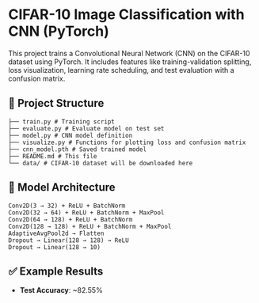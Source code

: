 # CIFAR-10 Image Classification with CNN (PyTorch)

This project trains a Convolutional Neural Network (CNN) on the CIFAR-10 dataset using PyTorch. It includes features like training-validation splitting, loss visualization, learning rate scheduling, and test evaluation with a confusion matrix.

## 📁 Project Structure
```
├── train.py # Training script
├── evaluate.py # Evaluate model on test set
├── model.py # CNN model definition
├── visualize.py # Functions for plotting loss and confusion matrix
├── cnn_model.pth # Saved trained model
├── README.md # This file
└── data/ # CIFAR-10 dataset will be downloaded here
```

## 🧠 Model Architecture
```
Conv2D(3 → 32) + ReLU + BatchNorm
Conv2D(32 → 64) + ReLU + BatchNorm + MaxPool
Conv2D(64 → 128) + ReLU + BatchNorm
Conv2D(128 → 128) + ReLU + BatchNorm + MaxPool
AdaptiveAvgPool2d → Flatten
Dropout → Linear(128 → 128) → ReLU
Dropout → Linear(128 → 10)
```
## ✅ Example Results

- **Test Accuracy**: ~82.55%


